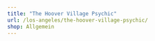 ```yaml
---
title: "The Hoover Village Psychic"
url: /los-angeles/the-hoover-village-psychic/
shop: Allgemein
---
```

